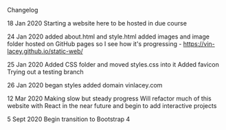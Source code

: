 Changelog

18 Jan 2020
Starting a website here to be hosted in due course

24 Jan 2020
added about.html and style.html
added images and image folder
hosted on GitHub pages so I see how it's progressing - https://vin-lacey.github.io/static-web/

25 Jan 2020
Added CSS folder and moved styles.css into it
Added favicon
Trying out a testing branch

26 Jan 2020
began styles 
added domain vinlacey.com

12 Mar 2020
Making slow but steady progress
Will refactor much of this website with React in the near future and begin to add interactive projects 

5 Sept 2020
Begin transition to Bootstrap 4
